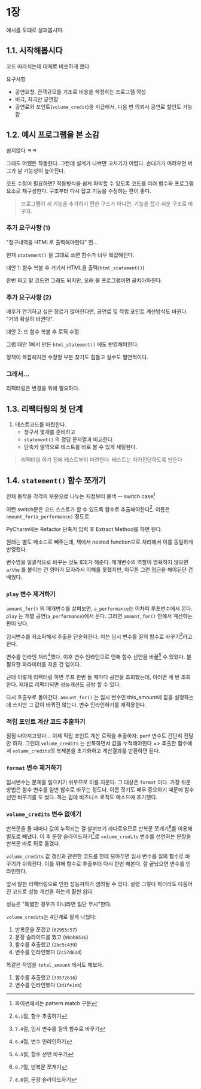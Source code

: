 # 1장

예시를 토대로 살펴봅시다.

## 1.1. 시작해봅시다

코드 따라치는데 대체로 비슷하게 했다.

요구사항

- 공연요청, 관객규모를 기초로 비용을 책정하는 프로그램 작성
- 비극, 희극만 궁연함
- 공연료와 포인트(`volume_credit`)을 지급해서, 다음 번 의뢰시 공연료 할인도 가능함

## 1.2. 예시 프로그램을 본 소감

쉽지않다 ㅋㅋ

그래도 어쨌든 작동한다. 그런데 설계가 나쁘면 고치기가 어렵다. 손대기가 어려우면 버그가 날 가능성이 높아진다.

코드 수정이 필요하면? 작동방식을 쉽게 파악할 수 있도록 코드를 여러 함수와 프로그램 요소로 재구성한다.
구조부터 다시 잡고 기능을 수정하는 편이 좋다.

> 프로그램이 새 기능을 추가하기 편한 구조가 아니면, 기능을 잡기 쉬운 구조로 바꾸자.

### 추가 요구사항 (1)

"청구내역을 HTML로 출력해야한다" 면...

현재 `statement()` 을 그대로 쓰면 함수가 너무 복잡해진다.

대안 1: 함수 복붙 후 거기서 HTML을 출력(`html_statement()`)

한번 짜고 말 코드면 그래도 되지만, 오래 쓸 프로그램이면 골치아파진다.

### 추가 요구사항 (2)

배우가 연기하고 싶은 장르가 많아진다면, 공연료 및 적립 포인트 계산방식도 바뀐다. "거의 확실히 바뀐다".

대안 2: 또 함수 복붙 후 로직 수정

그럼 대안 1에서 만든 `html_statement()` 에도 반영해야한다.

정책이 복잡해지면 수정할 부분 찾기도 힘들고 실수도 필연적이다.

### 그래서...

리팩터링은 변경을 위해 필요하다.

## 1.3. 리팩터링의 첫 단계

1. 테스트코드를 마련한다.
    - 청구서 몇개를 준비하고
    - `statement()` 의 정답 문자열과 비교한다.
    - 단축키 딸깍으로 테스트를 바로 볼 수 있게 세팅한다.

> 리팩터링 하기 전에 테스트부터 마련한다. 테스트는 자가진단하도록 만든다

## 1.4. `statement()` 함수 쪼개기

전체 동작을 각각의 부분으로 나누는 지점부터 물색 -- switch case[^1]

이런 switch문은 코드 스스로가 할 수 있도록 함수로 추출해야한다[^2]. 이름은 `amount_for(a_performance)` 정도로.

PyCharm에는 Refactor 단축키 입력 후 Extract Method를 하면 된다.

원래는 별도 메소드로 빼주는데, 책에서 nested function으로 처리해서 이를 동일하게 반영했다.

변수명을 일괄적으로 바꾸는 것도 IDE가 해준다.
매개변수의 역할이 명확하지 않으면 `a/the` 를 붙이는 건 영어가 모자라서 이해를 못했지만,
아무튼 그런 접근을 해야된단 건 배웠다.

### `play` 변수 제거하기

`amount_for()` 의 매개변수를 살펴보면, `a_performance`는 어차피 루프변수에서 온다.
`play` 는 개별 공연(`a_performance`)에서 온다.
그러면 `amount_for()` 안에서 계산하는 편이 낫다.

임시변수를 최소화해서 추출을 단순화한다.
이는 임시 변수를 질의 함수로 바꾸기[^3]라고 한다.

변수를 인라인 처리[^4]했다.
이후 변수 인라인으로 인해 함수 선언을 바꿀[^5] 수 있었다.
불필요한 파라미터를 지운 건 덤이다.

근데 이렇게 리팩터링 하면 루프 한번 돌 때마다 공연을 조회했는데, 이러면 세 번 조회한다.
제대로 리팩터되면 성능개선도 금방 할 수 있다.

다시 호출부로 돌아간다. `amount_for()` 는 임시 변수인 this_amount에 값을 설정하는데 쓰지만 그 값이 바뀌진 않는다.
변수 인라인하기를 재적용한다.

### 적립 포인트 계산 코드 추출하기

점점 나아지고있다... 이제 적립 포인트 계산 로직을 추출하자.
`perf` 변수도 간단히 전달만 하자. 그런데 `volume_credits` 는 반복하면서 값을 누적해야한다
=> 추출한 함수에서 `volume_credits`의 복제본을 초기화하고 계산결과를 반환하면 된다.

### `format` 변수 제거하기

임시변수는 문제를 일으키기 쉬우므로 이를 지운다.
그 대상은 `format` 이다. 가장 쉬운 방법은 함수 변수를 일반 함수로 바꾸는 정도다.
이름 짓기도 매우 중요하기 때문에 함수 선언 바꾸기를 또 썼다.
하는 김에 비즈니스 로직도 메소드에 추가했다.

### `volume_credits` 변수 없애기

반복문을 돌 때마다 값이 누적되는 걸 살펴보기 까다로우므로 반복문 쪼개기[^6]를 이용해 별도로 빼낸다.
이 후 문장 슬라이드하기[^7]로 `volume_credits` 변수를 선언하는 문장을 반복문 바로 뒤로 옮겼다.

`volume_credits` 값 갱신과 관련한 코드를 한데 모아두면 임시 변수를 질의 함수로 바꾸기가 쉬워진다.
이를 위해 함수로 추출부터 다시 한번 해본다. 잘 끝났으면 변수를 인라인한다.

앞서 말한 리팩터링으로 인한 성능저하가 염려될 수 있다.
설령 그렇다 하더라도 다듬어진 코드로 성능 개선을 하는게 훨씬 쉽다.

성능은 "특별한 경우가 아니라면 일단 무시"한다.

`volume_credits`는 4단계로 잘게 나눴다:

1. 반복문을 쪼갰고 (`62955c57`)
2. 문장 슬라이드를 했고 (`9bbb6536`)
3. 함수를 추출했고 (`2bc5c439`)
4. 변수를 인라인했다 (`2c57d61d`)

똑같은 작업을 `total_amount` 에서도 해보자.

1. 함수를 추출했고 (`73572616`)
2. 변수를 인라인했다 (`3d1fe1eb`)

[^1]: 파이썬에서는 pattern match 구문
[^2]: `6.1`절, 함수 추출하기
[^3]: `7.4`절, 임시 변수를 질의 함수로 바꾸기
[^4]: `6.4`절, 변수 인라인하기
[^5]: `6.5`절, 함수 선언 바꾸기
[^6]: `8.7`절, 반복문 쪼개기
[^7]: `8.6`절, 문장 슬라이드하기